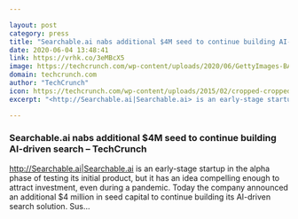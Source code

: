 ```yaml
---

layout: post
category: press
title: "Searchable.ai nabs additional $4M seed to continue building AI-driven search"
date: 2020-06-04 13:48:41
link: https://vrhk.co/3eMBcX5
image: https://techcrunch.com/wp-content/uploads/2020/06/GettyImages-BA60516.jpg?w=532
domain: techcrunch.com
author: "TechCrunch"
icon: https://techcrunch.com/wp-content/uploads/2015/02/cropped-cropped-favicon-gradient.png?w=180
excerpt: "<http://Searchable.ai|Searchable.ai> is an early-stage startup in the alpha phase of testing its initial product, but it has an idea compelling enough to attract investment, even during a pandemic. Today the company announced an additional $4 million in seed capital to continue building its AI-driven search solution. Sus…"

---
```


### Searchable.ai nabs additional $4M seed to continue building AI-driven search – TechCrunch

<http://Searchable.ai|Searchable.ai> is an early-stage startup in the alpha phase of testing its initial product, but it has an idea compelling enough to attract investment, even during a pandemic. Today the company announced an additional $4 million in seed capital to continue building its AI-driven search solution. Sus…